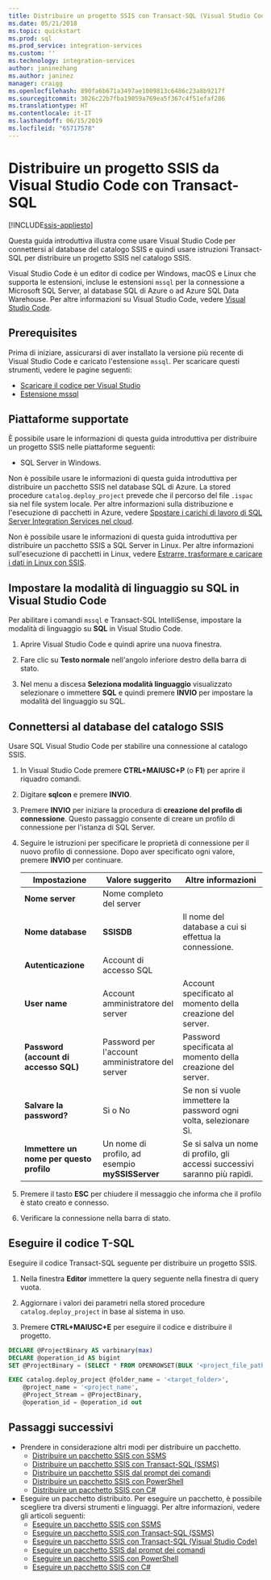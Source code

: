 ```yaml
---
title: Distribuire un progetto SSIS con Transact-SQL (Visual Studio Code) | Microsoft Docs
ms.date: 05/21/2018
ms.topic: quickstart
ms.prod: sql
ms.prod_service: integration-services
ms.custom: ''
ms.technology: integration-services
author: janinezhang
ms.author: janinez
manager: craigg
ms.openlocfilehash: 890fa6b671a3497ae1009813c6486c23a8b9217f
ms.sourcegitcommit: 3026c22b7fba19059a769ea5f367c4f51efaf286
ms.translationtype: HT
ms.contentlocale: it-IT
ms.lasthandoff: 06/15/2019
ms.locfileid: "65717578"
---
```

# <a name="deploy-an-ssis-project-from-visual-studio-code-with-transact-sql"></a>Distribuire un progetto SSIS da Visual Studio Code con Transact-SQL

[!INCLUDE[ssis-appliesto](../includes/ssis-appliesto-ssvrpluslinux-asdb-asdw-xxx.md)]


Questa guida introduttiva illustra come usare Visual Studio Code per connettersi al database del catalogo SSIS e quindi usare istruzioni Transact-SQL per distribuire un progetto SSIS nel catalogo SSIS.

Visual Studio Code è un editor di codice per Windows, macOS e Linux che supporta le estensioni, incluse le estensioni `mssql` per la connessione a Microsoft SQL Server, al database SQL di Azure o ad Azure SQL Data Warehouse. Per altre informazioni su Visual Studio Code, vedere [Visual Studio Code](https://code.visualstudio.com/).

## <a name="prerequisites"></a>Prerequisites

Prima di iniziare, assicurarsi di aver installato la versione più recente di Visual Studio Code e caricato l'estensione `mssql`. Per scaricare questi strumenti, vedere le pagine seguenti:
-   [Scaricare il codice per Visual Studio](https://code.visualstudio.com/Download)
-   [Estensione mssql](https://marketplace.visualstudio.com/items?itemName=ms-mssql.mssql)

## <a name="supported-platforms"></a>Piattaforme supportate

È possibile usare le informazioni di questa guida introduttiva per distribuire un progetto SSIS nelle piattaforme seguenti:

-   SQL Server in Windows.

Non è possibile usare le informazioni di questa guida introduttiva per distribuire un pacchetto SSIS nel database SQL di Azure. La stored procedure `catalog.deploy_project` prevede che il percorso del file `.ispac` sia nel file system locale. Per altre informazioni sulla distribuzione e l'esecuzione di pacchetti in Azure, vedere [Spostare i carichi di lavoro di SQL Server Integration Services nel cloud](lift-shift/ssis-azure-lift-shift-ssis-packages-overview.md).

Non è possibile usare le informazioni di questa guida introduttiva per distribuire un pacchetto SSIS a SQL Server in Linux. Per altre informazioni sull'esecuzione di pacchetti in Linux, vedere [Estrarre, trasformare e caricare i dati in Linux con SSIS](../linux/sql-server-linux-migrate-ssis.md).

## <a name="set-language-mode-to-sql-in-vs-code"></a>Impostare la modalità di linguaggio su SQL in Visual Studio Code

Per abilitare i comandi `mssql` e Transact-SQL IntelliSense, impostare la modalità di linguaggio su **SQL** in Visual Studio Code.

1. Aprire Visual Studio Code e quindi aprire una nuova finestra. 

2. Fare clic su **Testo normale** nell'angolo inferiore destro della barra di stato.
 
3. Nel menu a discesa **Seleziona modalità linguaggio** visualizzato selezionare o immettere **SQL** e quindi premere **INVIO** per impostare la modalità del linguaggio su SQL. 

## <a name="connect-to-the-ssis-catalog-database"></a>Connettersi al database del catalogo SSIS

Usare SQL Visual Studio Code per stabilire una connessione al catalogo SSIS.

1. In Visual Studio Code premere **CTRL+MAIUSC+P** (o **F1**) per aprire il riquadro comandi.

2. Digitare **sqlcon** e premere **INVIO**.

3. Premere **INVIO** per iniziare la procedura di **creazione del profilo di connessione**. Questo passaggio consente di creare un profilo di connessione per l'istanza di SQL Server.

4. Seguire le istruzioni per specificare le proprietà di connessione per il nuovo profilo di connessione. Dopo aver specificato ogni valore, premere **INVIO** per continuare. 

   | Impostazione       | Valore suggerito | Altre informazioni |
   | ------------ | ------------------ | ------------------------------------------------- | 
   | **Nome server** | Nome completo del server |  |
   | **Nome database** | **SSISDB** | Il nome del database a cui si effettua la connessione. |
   | **Autenticazione** | Account di accesso SQL | |
   | **User name** | Account amministratore del server | Account specificato al momento della creazione del server. |
   | **Password (account di accesso SQL)** | Password per l'account amministratore del server | Password specificata al momento della creazione del server. |
   | **Salvare la password?** | Sì o No | Se non si vuole immettere la password ogni volta, selezionare Sì. |
   | **Immettere un nome per questo profilo** | Un nome di profilo, ad esempio **mySSISServer** | Se si salva un nome di profilo, gli accessi successivi saranno più rapidi. | 

5. Premere il tasto **ESC** per chiudere il messaggio che informa che il profilo è stato creato e connesso.

6. Verificare la connessione nella barra di stato.

## <a name="run-the-t-sql-code"></a>Eseguire il codice T-SQL
Eseguire il codice Transact-SQL seguente per distribuire un progetto SSIS.

1. Nella finestra **Editor** immettere la query seguente nella finestra di query vuota.

2. Aggiornare i valori dei parametri nella stored procedure `catalog.deploy_project` in base al sistema in uso.

3. Premere **CTRL+MAIUSC+E** per eseguire il codice e distribuire il progetto.

```sql
DECLARE @ProjectBinary AS varbinary(max)
DECLARE @operation_id AS bigint
SET @ProjectBinary = (SELECT * FROM OPENROWSET(BULK '<project_file_path>.ispac', SINGLE_BLOB) AS BinaryData)

EXEC catalog.deploy_project @folder_name = '<target_folder>',
    @project_name = '<project_name',
    @Project_Stream = @ProjectBinary,
    @operation_id = @operation_id out
```

## <a name="next-steps"></a>Passaggi successivi
- Prendere in considerazione altri modi per distribuire un pacchetto.
    - [Distribuire un pacchetto SSIS con SSMS](./ssis-quickstart-deploy-ssms.md)
    - [Distribuire un pacchetto SSIS con Transact-SQL (SSMS)](./ssis-quickstart-deploy-tsql-ssms.md)
    - [Distribuire un pacchetto SSIS dal prompt dei comandi](./ssis-quickstart-deploy-cmdline.md)
    - [Distribuire un pacchetto SSIS con PowerShell](ssis-quickstart-deploy-powershell.md)
    - [Distribuire un pacchetto SSIS con C#](./ssis-quickstart-deploy-dotnet.md) 
- Eseguire un pacchetto distribuito. Per eseguire un pacchetto, è possibile scegliere tra diversi strumenti e linguaggi. Per altre informazioni, vedere gli articoli seguenti:
    - [Eseguire un pacchetto SSIS con SSMS](./ssis-quickstart-run-ssms.md)
    - [Eseguire un pacchetto SSIS con Transact-SQL (SSMS)](./ssis-quickstart-run-tsql-ssms.md)
    - [Eseguire un pacchetto SSIS con Transact-SQL (Visual Studio Code)](ssis-quickstart-run-tsql-vscode.md)
    - [Eseguire un pacchetto SSIS dal prompt dei comandi](./ssis-quickstart-run-cmdline.md)
    - [Eseguire un pacchetto SSIS con PowerShell](ssis-quickstart-run-powershell.md)
    - [Eseguire un pacchetto SSIS con C#](./ssis-quickstart-run-dotnet.md) 
